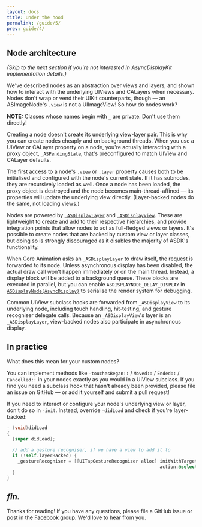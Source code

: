 ```yaml
---
layout: docs
title: Under the hood
permalink: /guide/5/
prev: guide/4/
---
```


## Node architecture

*(Skip to the next section if you're not interested in AsyncDisplayKit implementation details.)*

We've described nodes as an abstraction over views and layers, and shown how to
interact with the underlying UIViews and CALayers when necessary.  Nodes don't
wrap or vend their UIKit counterparts, though &mdash; an ASImageNode's `.view`
is not a UIImageView!  So how do nodes work?

**NOTE:**  Classes whose names begin with `_` are private.  Don't use them
directly!

Creating a node doesn't create its underlying view-layer pair.  This is why you
can create nodes cheaply and on background threads.  When you use a UIView or
CALayer property on a node, you're actually interacting with a proxy object,
[`_ASPendingState`](https://github.com/facebook/AsyncDisplayKit/blob/master/AsyncDisplayKit/Private/_ASPendingState.h),
that's preconfigured to match UIView and CALayer defaults.

The first access to a node's `.view` or `.layer` property causes both to be
initialised and configured with the node's current state.  If it has subnodes,
they are recursively loaded as well.  Once a node has been loaded, the proxy
object is destroyed and the node becomes main-thread-affined &mdash; its
properties will update the underlying view directly.  (Layer-backed nodes do
the same, not loading views.)

Nodes are powered by
[`_ASDisplayLayer`](https://github.com/facebook/AsyncDisplayKit/blob/master/AsyncDisplayKit/Details/_ASDisplayLayer.h)
and
[`_ASDisplayView`](https://github.com/facebook/AsyncDisplayKit/blob/master/AsyncDisplayKit/Details/_ASDisplayView.h).
These are lightweight to create and add to their respective hierarchies, and
provide integration points that allow nodes to act as full-fledged views or
layers.  It's possible to create nodes that are backed by custom view or layer
classes, but doing so is strongly discouraged as it disables the majority of
ASDK's functionality.  

When Core Animation asks an `_ASDisplayLayer` to draw itself, the request is
forwarded to its node.  Unless asynchronous display has been disabled, the
actual draw call won't happen immediately or on the main thread.  Instead, a
display block will be added to a background queue.  These blocks are executed
in parallel, but you can enable `ASDISPLAYNODE_DELAY_DISPLAY` in
[`ASDisplayNode(AsyncDisplay)`](https://github.com/facebook/AsyncDisplayKit/blob/master/AsyncDisplayKit/Private/ASDisplayNode%2BAsyncDisplay.mm)
to serialise the render system for debugging.

Common UIView subclass hooks are forwarded from `_ASDisplayView` to its
underlying node, including touch handling, hit-testing, and gesture recogniser
delegate calls.  Because an `_ASDisplayView`'s layer is an `_ASDisplayLayer`,
view-backed nodes also participate in asynchronous display.

## In practice

What does this mean for your custom nodes?

You can implement methods like `-touchesBegan::` / `Moved::` / `Ended::` /
`Cancelled::` in your nodes exactly as you would in a UIView subclass.  If you
find you need a subclass hook that hasn't already been provided, please file an
issue on GitHub &mdash; or add it yourself and submit a pull request!

If you need to interact or configure your node's underlying view or layer,
don't do so in `-init`.  Instead, override `-didLoad` and check if you're
layer-backed:

```objective-c
- (void)didLoad
{
  [super didLoad];
 
  // add a gesture recogniser, if we have a view to add it to
  if (!self.layerBacked) {
    _gestureRecogniser = [[UITapGestureRecognizer alloc] initWithTarget:self
                                                         action:@selector(_tap:)];
  }
}
```

## *fin.*

Thanks for reading!  If you have any questions, please file a GitHub issue or
post in the [Facebook group](https://www.facebook.com/groups/551597518288687).
We'd love to hear from you.
